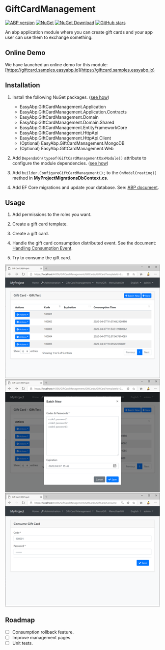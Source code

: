 # GiftCardManagement

[![ABP version](https://img.shields.io/badge/dynamic/xml?style=flat-square&color=yellow&label=abp&query=%2F%2FProject%2FPropertyGroup%2FAbpVersion&url=https%3A%2F%2Fraw.githubusercontent.com%2FEasyAbp%2FGiftCardManagement%2Fmaster%2FDirectory.Build.props)](https://abp.io)
[![NuGet](https://img.shields.io/nuget/v/EasyAbp.GiftCardManagement.Domain.Shared.svg?style=flat-square)](https://www.nuget.org/packages/EasyAbp.GiftCardManagement.Domain.Shared)
[![NuGet Download](https://img.shields.io/nuget/dt/EasyAbp.GiftCardManagement.Domain.Shared.svg?style=flat-square)](https://www.nuget.org/packages/EasyAbp.GiftCardManagement.Domain.Shared)
[![GitHub stars](https://img.shields.io/github/stars/EasyAbp/GiftCardManagement?style=social)](https://www.github.com/EasyAbp/GiftCardManagement)

An abp application module where you can create gift cards and your app user can use them to exchange something.

## Online Demo

We have launched an online demo for this module: [https://giftcard.samples.easyabp.io](https://giftcard.samples.easyabp.io)

## Installation

1. Install the following NuGet packages. ([see how](https://github.com/EasyAbp/EasyAbpGuide/blob/master/docs/How-To.md#add-nuget-packages))

    * EasyAbp.GiftCardManagement.Application
    * EasyAbp.GiftCardManagement.Application.Contracts
    * EasyAbp.GiftCardManagement.Domain
    * EasyAbp.GiftCardManagement.Domain.Shared
    * EasyAbp.GiftCardManagement.EntityFrameworkCore
    * EasyAbp.GiftCardManagement.HttpApi
    * EasyAbp.GiftCardManagement.HttpApi.Client
    * (Optional) EasyAbp.GiftCardManagement.MongoDB
    * (Optional) EasyAbp.GiftCardManagement.Web

1. Add `DependsOn(typeof(GiftCardManagementXxxModule))` attribute to configure the module dependencies. ([see how](https://github.com/EasyAbp/EasyAbpGuide/blob/master/docs/How-To.md#add-module-dependencies))

1. Add `builder.ConfigureGiftCardManagement();` to the `OnModelCreating()` method in **MyProjectMigrationsDbContext.cs**.

1. Add EF Core migrations and update your database. See: [ABP document](https://docs.abp.io/en/abp/latest/Tutorials/Part-1?UI=MVC&DB=EF#add-database-migration).

## Usage

1. Add permissions to the roles you want.

1. Create a gift card template.

1. Create a gift card.

1. Handle the gift card consumption distributed event. See the document: [Handling Consumption Event](/modules/GiftCardManagement/Handling-Consumption-Event.md).

1. Try to consume the gift card.

![GiftCards](/modules/GiftCardManagement/images/GiftCards.png)
![BatchCreate](/modules/GiftCardManagement/images/BatchCreate.png)
![Consumption](/modules/GiftCardManagement/images/Consumption.png)

## Roadmap

- [ ] Consumption rollback feature.
- [ ] Improve management pages.
- [ ] Unit tests.
